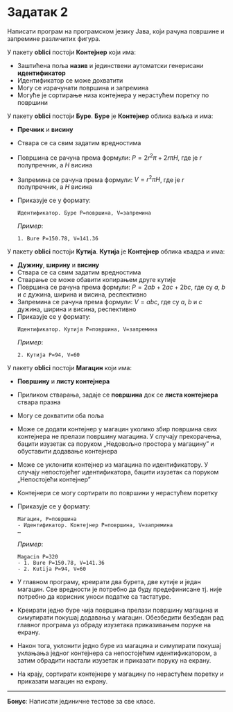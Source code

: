# Задатак 2
Написати програм на програмском језику Јава, који рачуна површине и запремине различитих фигура.

У пакету **oblici** постоји **Контејнер** који има:
* Заштићена поља **назив** и јединствени аутоматски генерисани **идентификатор**
* Идентификатор се може дохватити
* Могу се израчунати површина и запремина
* Могуће је сортирање низа контејнера у нерастућем поретку по површини

У пакету **oblici** постоји **Буре**. **Буре** је **Контејнер** облика ваљка и има:
* **Пречник** и **висину**
* Ствара се са свим задатим вредностима
* Површина се рачуна према формули:
  $P = 2r^2\pi + 2r\pi H$, где је $r$ полупречник, а $H$ висина
* Запремина се рачуна према формули:
  $V = r^2\pi H$, где је $r$ полупречник, а $H$ висина
* Приказује се у формату:
  ```
  Идентификатор. Буре P=површина, V=запремина
  ```

  *Пример*:
  ```
  1. Bure P=150.78, V=141.36
  ```

У пакету **oblici** постоји **Кутија**. **Кутија** је **Контејнер** облика квадра и има:
* **Дужину**, **ширину** и **висину**
* Ствара се са свим задатим вредностима
* Стварање се може обавити копирањем друге кутије
* Површина се рачуна према формули:
  $P = 2ab + 2ac + 2bc$, где су $a$, $b$ и $c$ дужина, ширина и висина, респективно
* Запремина се рачуна према формули:
  $V = abc$, где су $a$, $b$ и $c$ дужина, ширина и висина, респективно
* Приказује се у формату:
  ```
  Идентификатор. Кутија P=површина, V=запремина
  ```
  *Пример*:
  ```
  2. Кутија P=94, V=60
  ```

У пакету **oblici** постоји **Магацин** који има:
* **Површину** и **листу контејнера**
* Приликом стварања, задаје се **површина** док се **листа контејнера** ствара празна
* Могу се дохватити оба поља
* Може се додати контејнер у магацин уколико збир површина свих контејнера не прелази површину магацина.
  У случају прекорачења, бацити изузетак са поруком „Недовољно простора у магацину” и обуставити додавање контејнера
* Може се уклонити контејнер из магацина по идентификатору.
  У случају непостојећег идентификатора, бацити изузетак са поруком „Непостојећи контејнер”
* Контејнери се могу сортирати по површини у нерастућем поретку
* Приказује се у формату:
  ```
  Магацин, P=површина
  - Идентификатор. Контејнер P=површина, V=запремина
  …
  ```
  *Пример*:
  ```
  Magacin P=320
  - 1. Bure P=150.78, V=141.36
  - 2. Kutija P=94, V=60
  ```

* У главном програму, креирати два бурета, две кутије и један магацин.
  Све вредности је потребно да буду предефинисане тј. није потребно да корисник уноси податке са тастатуре.
* Креирати једно буре чија површина прелази површину магацина и симулирати покушај додавања у магацин.
  Обезбедити безбедан рад главног програма уз обраду изузетака приказивањем поруке на екрану.
* Након тога, уклонити једно буре из магацина и симулирати покушај уклањања једног контејнера са непостојећим идентификатором,
  а затим обрадити настали изузетак и приказати поруку на екрану.
* На крају, сортирати контејнере у магацину по нерастућем поретку и приказати магацин на екрану.


---
**Бонус**: Написати јединичне тестове за све класе.
